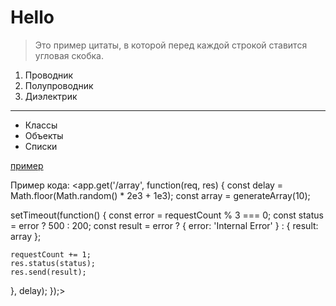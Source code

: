 # Hello

>Это пример цитаты,
>в которой перед каждой строкой
>ставится угловая скобка.

1. Проводник
2. Полупроводник
3. Диэлектрик

***
* Классы
* Объекты
* Списки

[пример](http://example.com/ "Необязательная подсказка")

Пример кода:
<app.get('/array', function(req, res) {
  const delay = Math.floor(Math.random() * 2e3 + 1e3);
  const array = generateArray(10);

  setTimeout(function() {
    const error = requestCount % 3 === 0;
    const status = error ? 500 : 200;
    const result = error ? { error: 'Internal Error' } : { result: array };

    requestCount += 1;
    res.status(status);
    res.send(result);
  }, delay);
});>
